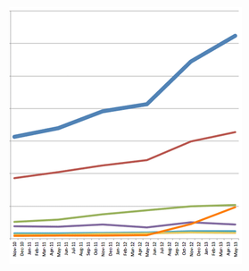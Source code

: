 <!-- .slide: data-background="resources/chart-1.png" data-state="dim" -->

![cat](resources/chart-1.png)
